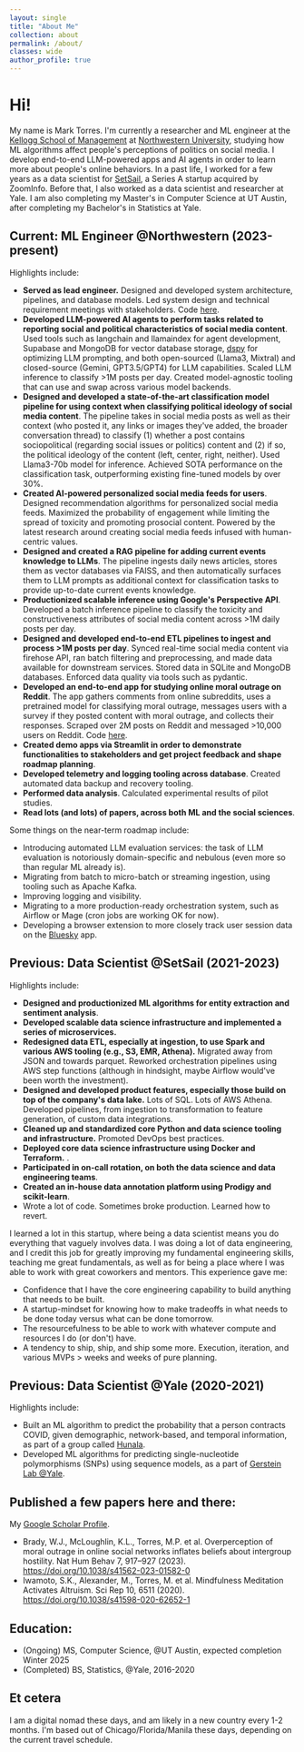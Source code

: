 ```yaml
---
layout: single
title: "About Me"
collection: about
permalink: /about/
classes: wide
author_profile: true
---
```


# Hi!
My name is Mark Torres. I'm currently a researcher and ML engineer at the [Kellogg School of Management](https://www.kellogg.northwestern.edu/) at [Northwestern University](https://www.northwestern.edu/), studying how ML algorithms affect people's perceptions of politics on social media. I develop end-to-end LLM-powered apps and AI agents in order to learn more about people's online behaviors. In a past life, I worked for a few years as a data scientist for [SetSail](https://www.setsail.co/), a Series A startup acquired by ZoomInfo. Before that, I also worked as a data scientist and researcher at Yale. I am also completing my Master's in Computer Science at UT Austin, after completing my Bachelor's in Statistics at Yale.

## Current: ML Engineer @Northwestern (2023-present)

Highlights include:
- **Served as lead engineer.** Designed and developed system architecture, pipelines, and database models. Led system design and technical requirement meetings with stakeholders. Code [here](https://github.com/METResearchGroup/bluesky-research).
- **Developed LLM-powered AI agents to perform tasks related to reporting social and political characteristics of social media content**. Used tools such as langchain and llamaindex for agent development, Supabase and MongoDB for vector database storage, [dspy](https://github.com/stanfordnlp/dspy) for optimizing LLM prompting, and both open-sourced (Llama3, Mixtral) and closed-source (Gemini, GPT3.5/GPT4) for LLM capabilities. Scaled LLM inference to classify >1M posts per day. Created model-agnostic tooling that can use and swap across various model backends.
- **Designed and developed a state-of-the-art classification model pipeline for using context when classifying political ideology of social media content**. The pipeline takes in social media posts as well as their context (who posted it, any links or images they've added, the broader conversation thread) to classify (1) whether a post contains sociopolitical (regarding social issues or politics) content and (2) if so, the political ideology of the content (left, center, right, neither). Used Llama3-70b model for inference. Achieved SOTA performance on the classification task, outperforming existing fine-tuned models by over 30%.
- **Created AI-powered personalized social media feeds for users**. Designed recommendation algorithms for personalized social media feeds. Maximized the probability of engagement while limiting the spread of toxicity and promoting prosocial content. Powered by the latest research around creating social media feeds infused with human-centric values.
- **Designed and created a RAG pipeline for adding current events knowledge to LLMs**. The pipeline ingests daily news articles, stores them as vector databases via FAISS, and then automatically surfaces them to LLM prompts as additional context for classification tasks to provide up-to-date current events knowledge.
- **Productionized scalable inference using Google's Perspective API**. Developed a batch inference pipeline to classify the toxicity and constructiveness attributes of social media content across >1M daily posts per day.
- **Designed and developed end-to-end ETL pipelines to ingest and process >1M posts per day**. Synced real-time social media content via firehose API, ran batch filtering and preprocessing, and made data available for downstream services. Stored data in SQLite and MongoDB databases. Enforced data quality via tools such as pydantic.
- **Developed an end-to-end app for studying online moral outrage on Reddit**. The app gathers comments from online subreddits, uses a pretrained model for classifying moral outrage, messages users with a survey if they posted content with moral outrage, and collects their responses. Scraped over 2M posts on Reddit and messaged >10,000 users on Reddit. Code [here](https://github.com/mark-torres10/redditResearch).
- **Created demo apps via Streamlit in order to demonstrate functionalities to stakeholders and get project feedback and shape roadmap planning**.
- **Developed telemetry and logging tooling across database**. Created automated data backup and recovery tooling.
- **Performed data analysis**. Calculated experimental results of pilot studies.
- **Read lots (and lots) of papers, across both ML and the social sciences**.

Some things on the near-term roadmap include:
- Introducing automated LLM evaluation services: the task of LLM evaluation is notoriously domain-specific and nebulous (even more so than regular ML already is).
- Migrating from batch to micro-batch or streaming ingestion, using tooling such as Apache Kafka.
- Improving logging and visibility.
- Migrating to a more production-ready orchestration system, such as Airflow or Mage (cron jobs are working OK for now).
- Developing a browser extension to more closely track user session data on the [Bluesky](https://bsky.app/) app.

## Previous: Data Scientist @SetSail (2021-2023)

Highlights include:
- **Designed and productionized ML algorithms for entity extraction and sentiment analysis**.
- **Developed scalable data science infrastructure and implemented a series of microservices.**
- **Redesigned data ETL, especially at ingestion, to use Spark and various AWS tooling (e.g., S3, EMR, Athena).** Migrated away from JSON and towards parquet. Reworked orchestration pipelines using AWS step functions (although in hindsight, maybe Airflow would've been worth the investment).
- **Designed and developed product features, especially those build on top of the company's data lake.** Lots of SQL. Lots of AWS Athena. Developed pipelines, from ingestion to transformation to feature generation, of custom data integrations.
- **Cleaned up and standardized core Python and data science tooling and infrastructure.** Promoted DevOps best practices.
- **Deployed core data science infrastructure using Docker and Terraform.** .
- **Participated in on-call rotation, on both the data science and data engineering teams**.
- **Created an in-house data annotation platform using Prodigy and scikit-learn**.
- Wrote a lot of code. Sometimes broke production. Learned how to revert. 

I learned a lot in this startup, where being a data scientist means you do everything that vaguely involves data. I was doing a lot of data engineering, and I credit this job for greatly improving my fundamental engineering skills, teaching me great fundamentals, as well as for being a place where I was able to work with great coworkers and mentors. This experience gave me:
- Confidence that I have the core engineering capability to build anything that needs to be built.
- A startup-mindset for knowing how to make tradeoffs in what needs to be done today versus what can be done tomorrow.
- The resourcefulness to be able to work with whatever compute and resources I do (or don't) have.
- A tendency to ship, ship, and ship some more. Execution, iteration, and various MVPs > weeks and weeks of pure planning.

## Previous: Data Scientist @Yale (2020-2021)

Highlights include:
- Built an ML algorithm to predict the probability that a person contracts COVID, given demographic, network-based, and temporal information, as part of a group called [Hunala](https://news.yale.edu/2020/06/05/yale-app-hunala-aims-be-waze-coronavirus).
- Developed ML algorithms for predicting single-nucleotide polymorphisms (SNPs) using sequence models, as a part of [Gerstein Lab @Yale](https://gersteinlab.org/).

##  Published a few papers here and there:
My [Google Scholar Profile](https://scholar.google.com/citations?user=d7CzCRMAAAAJ&hl=en).
- Brady, W.J., McLoughlin, K.L., Torres, M.P. et al. Overperception of moral outrage in online social networks inflates beliefs about intergroup hostility. Nat Hum Behav 7, 917–927 (2023). https://doi.org/10.1038/s41562-023-01582-0
- Iwamoto, S.K., Alexander, M., Torres, M. et al. Mindfulness Meditation Activates Altruism. Sci Rep 10, 6511 (2020). https://doi.org/10.1038/s41598-020-62652-1

## Education:
- (Ongoing) MS, Computer Science, @UT Austin, expected completion Winter 2025
- (Completed) BS, Statistics, @Yale, 2016-2020

## Et cetera
I am a digital nomad these days, and am likely in a new country every 1-2 months. I'm based out of Chicago/Florida/Manila these days, depending on the current travel schedule.
